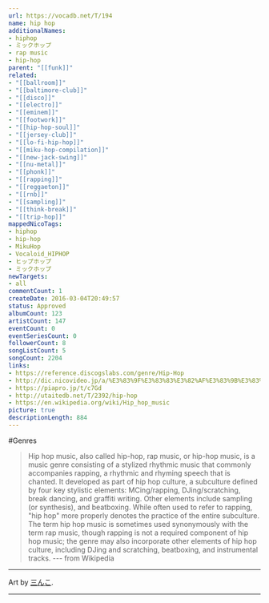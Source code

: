 ```yaml
---
url: https://vocadb.net/T/194
name: hip hop
additionalNames: 
- hiphop
- ミックホップ
- rap music
- hip-hop
parent: "[[funk]]"
related:
- "[[ballroom]]"
- "[[baltimore-club]]"
- "[[disco]]"
- "[[electro]]"
- "[[eminem]]"
- "[[footwork]]"
- "[[hip-hop-soul]]"
- "[[jersey-club]]"
- "[[lo-fi-hip-hop]]"
- "[[miku-hop-compilation]]"
- "[[new-jack-swing]]"
- "[[nu-metal]]"
- "[[phonk]]"
- "[[rapping]]"
- "[[reggaeton]]"
- "[[rnb]]"
- "[[sampling]]"
- "[[think-break]]"
- "[[trip-hop]]"
mappedNicoTags:
- hiphop
- hip-hop
- MikuHop
- Vocaloid_HIPHOP
- ヒップホップ
- ミックホップ
newTargets:
- all
commentCount: 1
createDate: 2016-03-04T20:49:57
status: Approved
albumCount: 123
artistCount: 147
eventCount: 0
eventSeriesCount: 0
followerCount: 8
songListCount: 5
songCount: 2204
links: 
- https://reference.discogslabs.com/genre/Hip-Hop
- http://dic.nicovideo.jp/a/%E3%83%9F%E3%83%83%E3%82%AF%E3%83%9B%E3%83%83%E3%83%97
- https://piapro.jp/t/c7Gd
- http://utaitedb.net/T/2392/hip-hop
- https://en.wikipedia.org/wiki/Hip_hop_music
picture: true
descriptionLength: 884
---
```


#Genres

>Hip hop music, also called hip-hop, rap music, or hip-hop music, is a music genre consisting of a stylized rhythmic music that commonly accompanies rapping, a rhythmic and rhyming speech that is chanted. It developed as part of hip hop culture, a subculture defined by four key stylistic elements: MCing/rapping, DJing/scratching, break dancing, and graffiti writing. Other elements include sampling (or synthesis), and beatboxing. While often used to refer to rapping, "hip hop" more properly denotes the practice of the entire subculture. The term hip hop music is sometimes used synonymously with the term rap music, though rapping is not a required component of hip hop music; the genre may also incorporate other elements of hip hop culture, including DJing and scratching, beatboxing, and instrumental tracks.
>--- from Wikipedia

---
Art by [三んこ](https://vocadb.net/Ar/74550).

---

